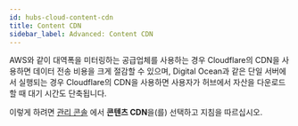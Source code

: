 ```yaml
---
id: hubs-cloud-content-cdn
title: Content CDN
sidebar_label: Advanced: Content CDN
---
```


AWS와 같이 대역폭을 미터링하는 공급업체를 사용하는 경우 Cloudflare의 CDN을 사용하면 데이터 전송 비용을 크게 절감할 수 있으며, Digital Ocean과 같은 단일 서버에서 실행되는 경우 Cloudflare의 CDN을 사용하면 사용자가 허브에서 자산을 다운로드할 때 대기 시간도 단축됩니다.

이렇게 하려면 [관리 콘솔](hubs-cloud-getting-started.md) 에서 **콘텐츠 CDN**을(를) 선택하고 지침을 따르십시오.